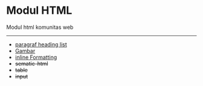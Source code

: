 # Modul HTML

Modul html  komunitas web

---

* [paragraf heading list](https://github.com/DemtimCod/Modul-html/blob/main/dicoding-modul-html.md)
* [Gambar](https://github.com/DemtimCod/Modul-html/blob/main/Img-modul-html.md)
* [inline Formatting](https://github.com/DemtimCod/Modul-html/blob/main/Formatting-modul-html.md)
* ~~sematic-html~~
* ~~table~~
* ~~input~~
